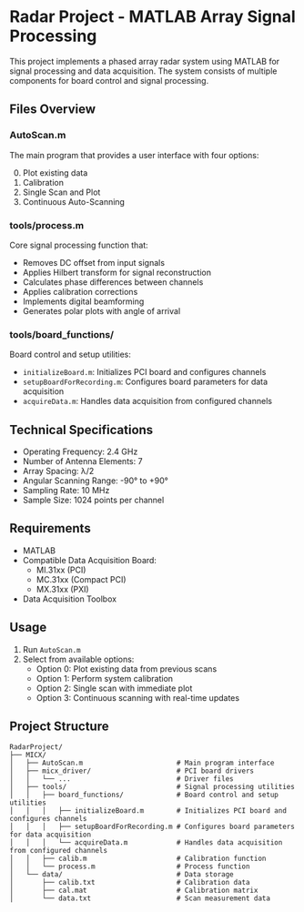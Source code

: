 # Radar Project - MATLAB Array Signal Processing

This project implements a phased array radar system using MATLAB for signal processing and data acquisition. The system consists of multiple components for board control and signal processing.

## Files Overview

### AutoScan.m
The main program that provides a user interface with four options:

0. Plot existing data
1. Calibration
2. Single Scan and Plot
3. Continuous Auto-Scanning

### tools/process.m
Core signal processing function that:
- Removes DC offset from input signals
- Applies Hilbert transform for signal reconstruction
- Calculates phase differences between channels
- Applies calibration corrections
- Implements digital beamforming
- Generates polar plots with angle of arrival

### tools/board_functions/
Board control and setup utilities:
- `initializeBoard.m`: Initializes PCI board and configures channels
- `setupBoardForRecording.m`: Configures board parameters for data acquisition
- `acquireData.m`: Handles data acquisition from configured channels

## Technical Specifications
- Operating Frequency: 2.4 GHz
- Number of Antenna Elements: 7
- Array Spacing: λ/2
- Angular Scanning Range: -90° to +90°
- Sampling Rate: 10 MHz
- Sample Size: 1024 points per channel

## Requirements
- MATLAB
- Compatible Data Acquisition Board:
  - MI.31xx (PCI)
  - MC.31xx (Compact PCI)
  - MX.31xx (PXI)
- Data Acquisition Toolbox

## Usage
1. Run `AutoScan.m`
2. Select from available options:
   - Option 0: Plot existing data from previous scans
   - Option 1: Perform system calibration
   - Option 2: Single scan with immediate plot
   - Option 3: Continuous scanning with real-time updates

## Project Structure
```
RadarProject/
├── MICX/
│   ├── AutoScan.m                       # Main program interface
│   ├── micx_driver/                     # PCI board drivers
│   │   └── ...                          # Driver files
│   ├── tools/                           # Signal processing utilities
│   │   ├── board_functions/             # Board control and setup utilities
│   │   │   ├── initializeBoard.m        # Initializes PCI board and configures channels
│   │   │   ├── setupBoardForRecording.m # Configures board parameters for data acquisition
│   │   │   └── acquireData.m            # Handles data acquisition from configured channels
│   │   ├── calib.m                      # Calibration function
│   │   └── process.m                    # Process function
│   └── data/                            # Data storage
│       ├── calib.txt                    # Calibration data
│       ├── cal.mat                      # Calibration matrix
│       └── data.txt                     # Scan measurement data
```